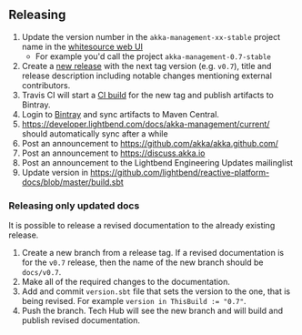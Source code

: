 ## Releasing

1. Update the version number in the `akka-management-xx-stable` project name in the [whitesource web UI](https://saas.whitesourcesoftware.com)
    - For example you'd call the project `akka-management-0.7-stable`
1. Create a [new release](https://github.com/akka/akka-management/releases/new) with the next tag version (e.g. `v0.7`), title and release description including notable changes mentioning external contributors.
1. Travis CI will start a [CI build](https://travis-ci.org/akka/akka-management/builds) for the new tag and publish artifacts to Bintray.
1. Login to [Bintray](https://bintray.com/akka/maven/akka-management) and sync artifacts to Maven Central.
1. https://developer.lightbend.com/docs/akka-management/current/ should automatically sync after a while
1. Post an announcement to https://github.com/akka/akka.github.com/
1. Post an announcement to https://discuss.akka.io
1. Post an announcement to the Lightbend Engineering Updates mailinglist
1. Update version in https://github.com/lightbend/reactive-platform-docs/blob/master/build.sbt

### Releasing only updated docs

It is possible to release a revised documentation to the already existing release.

1. Create a new branch from a release tag. If a revised documentation is for the `v0.7` release, then the name of the new branch should be `docs/v0.7`.
2. Make all of the required changes to the documentation.
3. Add and commit `version.sbt` file that sets the version to the one, that is being revised. For example `version in ThisBuild := "0.7"`.
4. Push the branch. Tech Hub will see the new branch and will build and publish revised documentation.
